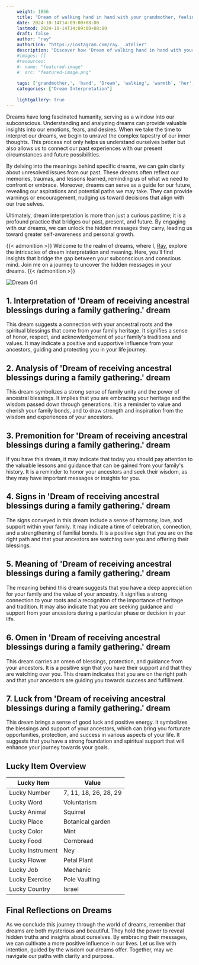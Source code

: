 ```yaml
---
    weight: 1856
    title: "Dream of walking hand in hand with your grandmother, feeling her warmth."  # Assuming 'title' column exists
    date: 2024-10-14T14:09:00+08:00
    lastmod: 2024-10-14T14:09:00+08:00
    draft: false
    author: "ray"
    authorLink: "https://instagram.com/ray._.atelier"
    description: "Discover how 'Dream of walking hand in hand with your grandmother, feeling her warmth.' can interpret your future and uncover its significant meanings in your life."
    #images: []
    #resources:
    #- name: "featured-image"
    #  src: "featured-image.png"
    
    tags: ['grandmother,', 'hand', 'Dream', 'walking', 'warmth', 'her', 'feeling']
    categories: ["Dream Interpretation"]
    
    lightgallery: true
---
```

    
Dreams have long fascinated humanity, serving as a window into our subconscious. Understanding and analyzing dreams can provide valuable insights into our emotions, fears, and desires. When we take the time to interpret our dreams, we begin to unravel the complex tapestry of our inner thoughts. This process not only helps us understand ourselves better but also allows us to connect our past experiences with our present circumstances and future possibilities.

By delving into the meanings behind specific dreams, we can gain clarity about unresolved issues from our past. These dreams often reflect our memories, traumas, and lessons learned, reminding us of what we need to confront or embrace. Moreover, dreams can serve as a guide for our future, revealing our aspirations and potential paths we may take. They can provide warnings or encouragement, nudging us toward decisions that align with our true selves.

Ultimately, dream interpretation is more than just a curious pastime; it is a profound practice that bridges our past, present, and future. By engaging with our dreams, we can unlock the hidden messages they carry, leading us toward greater self-awareness and personal growth.

{{< admonition >}}
Welcome to the realm of dreams, where I, [Ray](https://instagram.com/ray._.atelier), explore the intricacies of dream interpretation and meaning. Here, you’ll find insights that bridge the gap between your subconscious and conscious mind. Join me on a journey to uncover the hidden messages in your dreams.
{{< /admonition >}}

![Dream Grl](https://cdn.pixabay.com/photo/2017/11/02/03/35/gothic-2910057_1280.jpg "Dream Grl")

## 1. Interpretation of 'Dream of receiving ancestral blessings during a family gathering.' dream
 This dream suggests a connection with your ancestral roots and the spiritual blessings that come from your family heritage. It signifies a sense of honor, respect, and acknowledgement of your family's traditions and values. It may indicate a positive and supportive influence from your ancestors, guiding and protecting you in your life journey.

## 2. Analysis of 'Dream of receiving ancestral blessings during a family gathering.' dream
 This dream symbolizes a strong sense of family unity and the power of ancestral blessings. It implies that you are embracing your heritage and the wisdom passed down through generations. It is a reminder to value and cherish your family bonds, and to draw strength and inspiration from the wisdom and experiences of your ancestors.

## 3. Premonition for 'Dream of receiving ancestral blessings during a family gathering.' dream
 If you have this dream, it may indicate that today you should pay attention to the valuable lessons and guidance that can be gained from your family's history. It is a reminder to honor your ancestors and seek their wisdom, as they may have important messages or insights for you.

## 4. Signs in 'Dream of receiving ancestral blessings during a family gathering.' dream
 The signs conveyed in this dream include a sense of harmony, love, and support within your family. It may indicate a time of celebration, connection, and a strengthening of familial bonds. It is a positive sign that you are on the right path and that your ancestors are watching over you and offering their blessings.

## 5. Meaning of 'Dream of receiving ancestral blessings during a family gathering.' dream
 The meaning behind this dream suggests that you have a deep appreciation for your family and the value of your ancestry. It signifies a strong connection to your roots and a recognition of the importance of heritage and tradition. It may also indicate that you are seeking guidance and support from your ancestors during a particular phase or decision in your life.

## 6. Omen in 'Dream of receiving ancestral blessings during a family gathering.' dream
 This dream carries an omen of blessings, protection, and guidance from your ancestors. It is a positive sign that you have their support and that they are watching over you. This dream indicates that you are on the right path and that your ancestors are guiding you towards success and fulfillment.

## 7. Luck from 'Dream of receiving ancestral blessings during a family gathering.' dream
 This dream brings a sense of good luck and positive energy. It symbolizes the blessings and support of your ancestors, which can bring you fortunate opportunities, protection, and success in various aspects of your life. It suggests that you have a strong foundation and spiritual support that will enhance your journey towards your goals.

## Lucky Item Overview
| Lucky Item          | Value              |
|---------------|--------------------|
| Lucky Number        | 7, 11, 18, 26, 28, 29  |
| Lucky Word          | Voluntarism |
| Lucky Animal        | Squirrel |
| Lucky Place         | Botanical garden     |
| Lucky Color         | Mint     |
| Lucky Food          | Cornbread      |
| Lucky Instrument    | Ney |
| Lucky Flower        | Petal Plant    |
| Lucky Job           | Mechanic       |
| Lucky Exercise      | Pole Vaulting  |
| Lucky Country       | Israel    |


##  Final Reflections on Dreams

As we conclude this journey through the world of dreams, remember that dreams are both mysterious and beautiful. They hold the power to reveal hidden truths and insights about ourselves. By embracing their messages, we can cultivate a more positive influence in our lives. Let us live with intention, guided by the wisdom our dreams offer. Together, may we navigate our paths with clarity and purpose.
